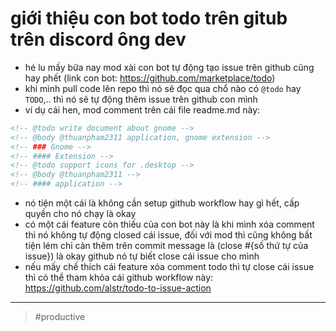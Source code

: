 # giới thiệu con bot todo trên gitub trên discord ông dev

- hé lu mấy bữa nay mod xài con bot tự động tạo issue trên github cũng hay phết (link con bot: https://github.com/marketplace/todo)
- khi mình pull code lên repo thì nó sẽ đọc qua chổ nào có `@todo` hay `TODO`,.. thì nó sẽ tự động thêm issue trên github con mình
- ví dụ cái hen, mod comment trên cái file readme.md này:

```markdown
<!-- @todo write document about gnome -->
<!-- @body @thuanpham2311 application, gnome extension -->
<!-- ### Gnome -->
<!-- #### Extension -->
<!-- @todo support icons for .desktop -->
<!-- @body @thuanpham2311 -->
<!-- #### application -->
```

- nó tiện một cái là không cần setup github workflow hay gì hết, cấp quyền cho nó chạy là okay
- có một cái feature còn thiếu của con bot này là khi mình xóa comment thì nó không tự động closed cái issue, đối với mod thì cũng không bất tiện lém chỉ càn thêm trên commit message là (close #{số thứ tự của issue}) là okay github nó tự biết close cái issue cho mình
- nếu mấy chế thích cái feature xóa comment todo thì tự close cái issue thì có thể tham khỏa cái github workflow này: https://github.com/alstr/todo-to-issue-action

---

> #productive
